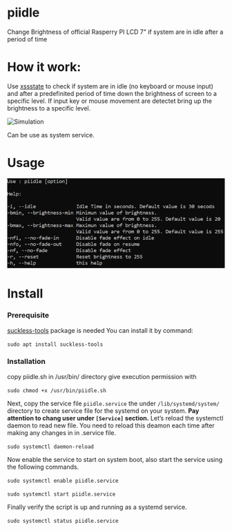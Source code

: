 # piidle
Change Brightness of official Rasperry PI LCD 7" if system are in idle after a period of time

<H1>How it work:</H1>
Use <a href="http://manpages.ubuntu.com/manpages/bionic/man1/xssstate.1.html">xssstate</a> to check if system are in idle (no keyboard or mouse input) and after a predefinited period of time down the brightness of screen to a specific level.
If input key or mouse movement are detectet bring up the brightness to a specific level.


![Simulation](/docs/assets/images/simd.gif)


Can be use as system service.

<H1>Usage</H1>

![Help Image](/docs/assets/images/help.png)


<H1>Install</H1>

<h3>Prerequisite</h3>

<a href="https://suckless.org/">suckless-tools</a> package is needed
You can install it by command:

<code>sudo apt install suckless-tools</code>

<h3>Installation</h3>

copy piidle.sh in /usr/bin/ directory
give execution permission with 

<code>sudo chmod +x /usr/bin/piidle.sh</code>

Next, copy the service file <code>piidle.service</code> the under <code>/lib/systemd/system/</code> directory to create service file for the systemd on your system.
<b>Pay attention to chang user under <code>[Service]</code> section.</b>
Let’s reload the systemctl daemon to read new file. You need to reload this deamon each time after making any changes in in .service file.

<code>sudo systemctl daemon-reload</code>

Now enable the service to start on system boot, also start the service using the following commands.

<code>sudo systemctl enable piidle.service</code> 

<code>sudo systemctl start piidle.service</code>

Finally verify the script is up and running as a systemd service.

<code>sudo systemctl status piidle.service</code>
